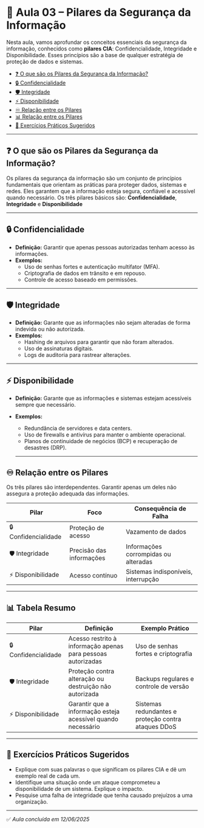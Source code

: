 # 📘 Aula 03 – Pilares da Segurança da Informação
Nesta aula, vamos aprofundar os conceitos essenciais da segurança da informação, conhecidos como **pilares CIA**: Confidencialidade, Integridade e Disponibilidade. Esses princípios são a base de qualquer estratégia de proteção de dados e sistemas.


- [❓ O que são os Pilares da Segurança da Informação?](#-o-que-são-os-pilares-da-segurança-da-informação)
- [🔒 Confidencialidade](#-confidencialidade)
- [🛡️ Integridade](#-integridade)
- [⚡ Disponibilidade](#-disponibilidade)
- [♾ Relação entre os Pilares](#-relação-entre-os-pilares)
- [📊 Relação entre os Pilares](#-tabela-resumo)
- [📝 Exercícios Práticos Sugeridos](#-exercícios-práticos-sugeridos)
---

## ❓ O que são os Pilares da Segurança da Informação?

Os pilares da segurança da informação são um conjunto de princípios fundamentais que orientam as práticas para proteger dados, sistemas e redes. Eles garantem que a informação esteja segura, confiável e acessível quando necessário.
Os três pilares básicos são: **Confidencialidade**,  **Integridade** e **Disponibilidade** 

---

## 🔒 Confidencialidade

- **Definição:** Garantir que apenas pessoas autorizadas tenham acesso às informações.
- **Exemplos:**
  - Uso de senhas fortes e autenticação multifator (MFA).
  - Criptografia de dados em trânsito e em repouso.
  - Controle de acesso baseado em permissões.

---

## 🛡️ Integridade

- **Definição:** Garante que as informações não sejam alteradas de forma indevida ou não autorizada.
- **Exemplos:**
  - Hashing de arquivos para garantir que não foram alterados.
  - Uso de assinaturas digitais.
  - Logs de auditoria para rastrear alterações.

---

## ⚡ Disponibilidade

- **Definição:** Garante que as informações e sistemas estejam acessíveis sempre que necessário.
- **Exemplos:**
  - Redundância de servidores e data centers.
  - Uso de firewalls e antivírus para manter o ambiente operacional.
  - Planos de continuidade de negócios (BCP) e recuperação de desastres (DRP).

  ---

## ♾ Relação entre os Pilares

Os três pilares são interdependentes. Garantir apenas um deles não assegura a proteção adequada das informações.

| Pilar               | Foco                 | Consequência de Falha                  |
|--------------------|----------------------|----------------------------------------|
| 🔒 Confidencialidade | Proteção de acesso    | Vazamento de dados                     |
| 🛡️ Integridade      | Precisão das informações | Informações corrompidas ou alteradas  |
| ⚡ Disponibilidade  | Acesso contínuo       | Sistemas indisponíveis, interrupção    |

---

## 📊 Tabela Resumo

| Pilar                | Definição                                                     | Exemplo Prático                                       |
|----------------------|---------------------------------------------------------------|------------------------------------------------------|
| 🔒 Confidencialidade | Acesso restrito à informação apenas para pessoas autorizadas  | Uso de senhas fortes e criptografia                  |
| 🛡️ Integridade       | Proteção contra alteração ou destruição não autorizada        | Backups regulares e controle de versão               |
| ⚡ Disponibilidade   | Garantir que a informação esteja acessível quando necessário  | Sistemas redundantes e proteção contra ataques DDoS  |

---

## 📝 Exercícios Práticos Sugeridos

- Explique com suas palavras o que significam os pilares CIA e dê um exemplo real de cada um.
- Identifique uma situação onde um ataque comprometeu a disponibilidade de um sistema. Explique o impacto.
- Pesquise uma falha de integridade que tenha causado prejuízos a uma organização.

---

✅ *Aula concluída em 12/06/2025*

